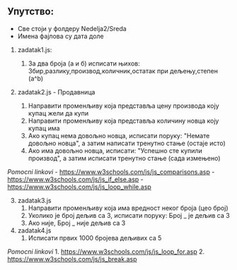## Упутство:

* Све стоји у фолдеру Nedelja2/Sreda
* Имена фајлова су дата доле



1. zadatak1.js:
    1. За два броја (а и б) исписати њихов: Збир,разлику,производ,количник,остатак при дељењу,степен (а^b)

2.  zadatak2.js  - Продавница
    1. Направити променљиву која представља цену производа коју купац жели да купи
    2. Направити променљиву која представља количину новца коју купац има
    3. Ако купац нема довољно новца, исписати поруку: "Немате довољно новца", а затим написати тренутно стање (остаје исто)
    4. Ако има довољно новца, исписати: "Успешно сте купили производ", а затим исписати тренутно стање (сада измењено)

*Pomocni linkovi* 
    - https://www.w3schools.com/js/js_comparisons.asp
    - https://www.w3schools.com/js/js_if_else.asp
    - https://www.w3schools.com/js/js_loop_while.asp



3. zadatak3.js
    1. Направити променљиву која има вредност неког броја (цео број)
    2. Уколико је број дељив са 3, исписати поруку: Број _ је дељив са 3
    3. Ако није, Број _ није дељив са 3
4. zadatak4.js
    1. Исписати првих 1000 бројева дељивих са 5

*Pomocni linkovi*
    1. https://www.w3schools.com/js/js_loop_for.asp
    2. https://www.w3schools.com/js/js_break.asp
